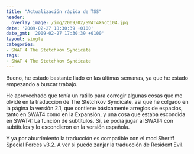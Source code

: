 ```yaml
---
title: "Actualización rápida de TSS"
header:
  overlay_image: /img/2009/02/SWAT4XNoti04.jpg
date: '2009-02-27 18:30:39 +0100'
date_gmt: '2009-02-27 17:30:39 +0100'
layout: single
categories:
- SWAT 4 The Stetchkov Syndicate
tags:
- SWAT 4 The Stetchkov Syndicate
---
```

Bueno, he estado bastante liado en las últimas semanas, ya que he estado 
empezando a buscar trabajo.

He aprovechado que tenía un ratillo para corregir algunas cosas que me olvidé en la 
traducción de The Stetchkov Syndicate, así que he colgado en la página la versión 2.1, 
que contiene básicamente arreglos de espacios, tanto en SWAT4 como en la Expansión, y 
una cosa que estaba escondida en SWAT4: La función de subtítulos. Sí, se podía jugar al 
SWAT4 con subtítulos y lo escondieron en la versión española.

Y ya por aburrimiento la traducción es compatible con el mod Sheriff Special Forces v3.2. 
A ver si puedo zanjar la traducción de Resident Evil.

